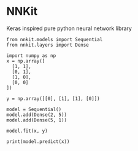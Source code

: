# NNKit
Keras inspired pure python neural network library

```python3
from nnkit.models import Sequential
from nnkit.layers import Dense

import numpy as np
x = np.array([
  [1, 1],
  [0, 1],
  [1, 0],
  [0, 0]
])

y = np.array([[0], [1], [1], [0]])

model = Sequential()
model.add(Dense(2, 5))
model.add(Dense(5, 1))

model.fit(x, y)

print(model.predict(x))
```

